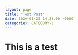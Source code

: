 ```yaml
---
layout: page
title: "Test Post"
date: 2020-01-25 14:29:00 -0000
categories: CATEGORY-1
---
```


<h1> This is a test </h1>
